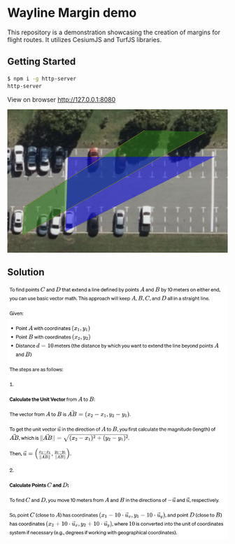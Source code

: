 # Wayline Margin demo

This repository is a demonstration showcasing the creation of margins for flight routes. It utilizes CesiumJS and TurfJS libraries.

## Getting Started

```sh
$ npm i -g http-server
http-server
```

View on browser http://127.0.0.1:8080

![Demo Map](./img/demo-map.png)

## Solution

![Flight Route Margin Solution](./img/margin-solution.png)

